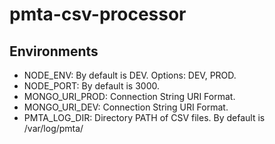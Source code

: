 # pmta-csv-processor

Environments
------------

* NODE_ENV: By default is DEV. Options: DEV, PROD.
* NODE_PORT: By default is 3000.
* MONGO_URI_PROD: Connection String URI Format.
* MONGO_URI_DEV: Connection String URI Format.
* PMTA_LOG_DIR: Directory PATH of CSV files. By default is /var/log/pmta/
